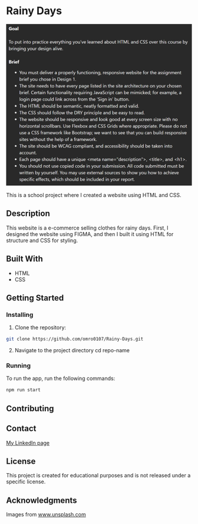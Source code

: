 # Rainy Days

![image](/img/Skjermbilde%202024-06-05%20141846.png)

This is a school project where I created a website using HTML and CSS.

## Description

This website is a e-commerce selling clothes for rainy days. First, I designed the website using FIGMA, and then I built it using HTML for structure and CSS for styling.

## Built With

- HTML
- CSS

## Getting Started

### Installing

1. Clone the repository:

```bash
git clone https://github.com/omro0107/Rainy-Days.git
```

2. Navigate to the project directory
cd repo-name


### Running

To run the app, run the following commands:

```bash
npm run start
```

## Contributing


## Contact

[My LinkedIn page](https://www.linkedin.com/in/oda-marie-rosenkilde-9b0919287/)

## License

This project is created for educational purposes and is not released under a specific license.

## Acknowledgments

Images from www.unsplash.com
 
